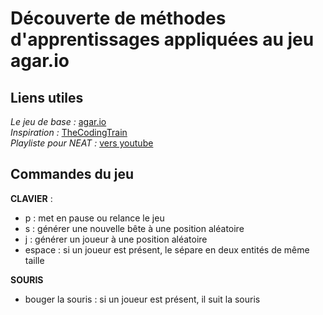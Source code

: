 # Découverte de méthodes d'apprentissages appliquées au jeu agar.io

## Liens utiles
_Le jeu de base :_ [agar.io](https://agar.io)  
_Inspiration :_ [TheCodingTrain](https://thecodingtrain.com/CodingChallenges/100.1-neuroevolution-flappy-bird.html)  
_Playliste pour NEAT :_ [vers youtube](https://youtube.com/playlist?list=PLgomWLYGNl1fcL0o4exBShNeCC5tc6s9C)


## Commandes du jeu
**CLAVIER** :  
- p : met en pause ou relance le jeu
- s : générer une nouvelle bête à une position aléatoire
- j : générer un joueur à une position aléatoire
- espace : si un joueur est présent, le sépare en deux entités de même taille

**SOURIS**
- bouger la souris : si un joueur est présent, il suit la souris
    